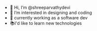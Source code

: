 - 👋 Hi, I’m @shreeparvathydevi
- 👀 I’m interested in designing and coding
- 🌱 currently working as a software dev
- 📚I'd like to learn new technologies
